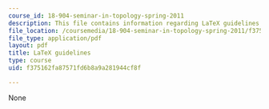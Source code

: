 ```yaml
---
course_id: 18-904-seminar-in-topology-spring-2011
description: This file contains information regarding LaTeX guidelines.
file_location: /coursemedia/18-904-seminar-in-topology-spring-2011/f375162fa87571fd6b8a9a281944cf8f_MIT18_904S11_latex.pdf
file_type: application/pdf
layout: pdf
title: LaTeX guidelines
type: course
uid: f375162fa87571fd6b8a9a281944cf8f

---
```

None